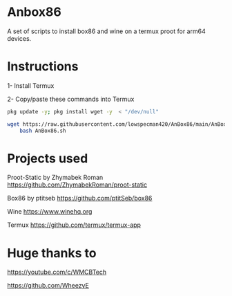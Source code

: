 # Anbox86

A set of scripts to install box86 and wine on a termux proot for arm64 devices.

# Instructions

1- Install Termux

2- Copy/paste these commands into Termux
```bash
pkg update -y; pkg install wget -y  < "/dev/null"

wget https://raw.githubusercontent.com/lowspecman420/AnBox86/main/AnBox86.sh && \
    bash AnBox86.sh
```

# Projects used

Proot-Static by Zhymabek Roman https://github.com/ZhymabekRoman/proot-static

Box86 by ptitseb https://github.com/ptitSeb/box86

Wine https://www.winehq.org

Termux https://github.com/termux/termux-app


# Huge thanks to

https://youtube.com/c/WMCBTech

https://github.com/WheezyE
